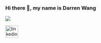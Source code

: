 ### Hi there 👋, my name is Darren Wang

![](https://i.kym-cdn.com/entries/icons/original/000/017/823/maxresdefault.jpg)

[<img src='https://cdn.jsdelivr.net/npm/simple-icons@3.0.1/icons/linkedin.svg' alt='linkedin' height='40'>](https://www.linkedin.com/in/https://www.linkedin.com/in/darren-wang-0210//)  
